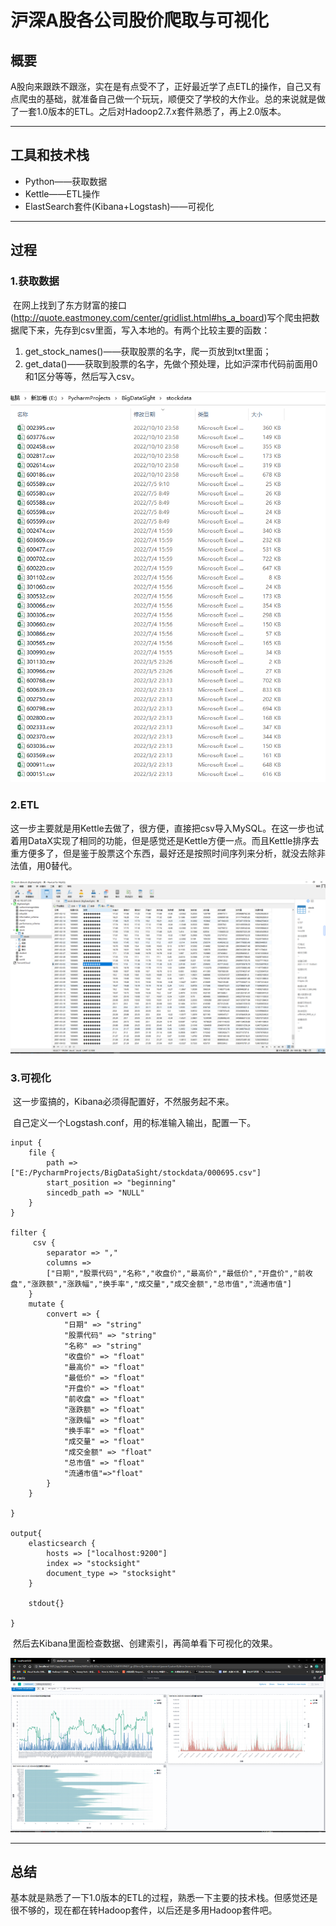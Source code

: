 # 沪深A股各公司股价爬取与可视化

## 概要

​        A股向来跟跌不跟涨，实在是有点受不了，正好最近学了点ETL的操作，自己又有点爬虫的基础，就准备自己做一个玩玩，顺便交了学校的大作业。总的来说就是做了一套1.0版本的ETL。之后对Hadoop2.7.x套件熟悉了，再上2.0版本。

---

## 工具和技术栈

- Python——获取数据
- Kettle——ETL操作
- ElastSearch套件(Kibana+Logstash)——可视化

---

## 过程

### 1.获取数据

​        在网上找到了东方财富的接口(http://quote.eastmoney.com/center/gridlist.html#hs_a_board)写个爬虫把数据爬下来，先存到csv里面，写入本地的。有两个比较主要的函数：

1. get_stock_names()——获取股票的名字，爬一页放到txt里面；
2. get_data()——获取到股票的名字，先做个预处理，比如沪深市代码前面用0和1区分等等，然后写入csv。

![image text](https://github.com/gty134317789/StockData/blob/main/image/image-20221011110346043.png)

### 2.ETL

​        这一步主要就是用Kettle去做了，很方便，直接把csv导入MySQL。在这一步也试着用DataX实现了相同的功能，但是感觉还是Kettle方便一点。而且Kettle排序去重方便多了，但是鉴于股票这个东西，最好还是按照时间序列来分析，就没去除非法值，用0替代。

![image text](https://github.com/gty134317789/StockData/blob/main/image/image-20221011110555362.png)

### 3.可视化

​        这一步蛮搞的，Kibana必须得配置好，不然服务起不来。

​		自己定义一个Logstash.conf，用的标准输入输出，配置一下。

```shell
input {
	file {
		path => ["E:/PycharmProjects/BigDataSight/stockdata/000695.csv"]
		start_position => "beginning"
		sincedb_path => "NULL"
	}
}

filter {
	 csv {
		separator => ","
		columns =>
		["日期","股票代码","名称","收盘价","最高价","最低价","开盘价","前收盘","涨跌额","涨跌幅","换手率","成交量","成交金额","总市值","流通市值"]
	}
	mutate {
		convert => {
			"日期" => "string"
	 		"股票代码" => "string"
	 		"名称" => "string"
	 		"收盘价" => "float"
			"最高价" => "float"
			"最低价" => "float"
			"开盘价" => "float"
			"前收盘" => "float"
			"涨跌额" => "float"
			"涨跌幅" => "float"
			"换手率" => "float"
			"成交量" => "float"
			"成交金额" => "float"
			"总市值" => "float"
			"流通市值"=>"float"
		}
	}

}

output{
	elasticsearch {      
		hosts => ["localhost:9200"]
		index => "stocksight"
		document_type => "stocksight"
	}
	
	stdout{}
	
}
```

​		然后去Kibana里面检查数据、创建索引，再简单看下可视化的效果。

![image text](https://github.com/gty134317789/StockData/blob/main/image/image-20221011111024871.png)

---

## 总结

​		基本就是熟悉了一下1.0版本的ETL的过程，熟悉一下主要的技术栈。但感觉还是很不够的，现在都在转Hadoop套件，以后还是多用Hadoop套件吧。

